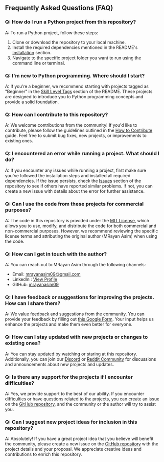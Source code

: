 ## Frequently Asked Questions (FAQ)

### Q: How do I run a Python project from this repository?

A: To run a Python project, follow these steps:

1. Clone or download the repository to your local machine.
2. Install the required dependencies mentioned in the README's [Installation](#installation) section.
3. Navigate to the specific project folder you want to run using the command line or terminal.

### Q: I'm new to Python programming. Where should I start?

A: If you're a beginner, we recommend starting with projects tagged as "Beginner" in the [Skill Level Tags](#skill-level-tags) section of the README. These projects are designed to introduce you to Python programming concepts and provide a solid foundation.

### Q: How can I contribute to this repository?

A: We welcome contributions from the community! If you'd like to contribute, please follow the guidelines outlined in the [How to Contribute](CONTRIBUTING.md) guide. Feel free to submit bug fixes, new projects, or improvements to existing ones.

### Q: I encountered an error while running a project. What should I do?

A: If you encounter any issues while running a project, first make sure you've followed the installation steps and installed all required dependencies. If the issue persists, check the [Issues](https://github.com/mrayanasim09/python-projects/issues) section of the repository to see if others have reported similar problems. If not, you can create a new issue with details about the error for further assistance.

### Q: Can I use the code from these projects for commercial purposes?

A: The code in this repository is provided under the [MIT License](LICENSE), which allows you to use, modify, and distribute the code for both commercial and non-commercial purposes. However, we recommend reviewing the specific license terms and attributing the original author (MRayan Asim) when using the code.

### Q: How can I get in touch with the author?

A: You can reach out to MRayan Asim through the following channels:

- Email: [mrayanasim09@gmail.com](mailto:mrayanasim09@gmail.com)
- LinkedIn : [View Profile](https://www.linkedin.com/in/mrayan-asim-044836275/)
- GitHub: [mrayanasim09](https://github.com/mrayanasim09)

### Q: I have feedback or suggestions for improving the projects. How can I share them?

A: We value feedback and suggestions from the community. You can provide your feedback by filling out [this Google Form](https://forms.gle/SzJ4VA1zWZ3ehqGC6). Your input helps us enhance the projects and make them even better for everyone.

### Q: How can I stay updated with new projects or changes to existing ones?

A: You can stay updated by watching or staring at this repository. Additionally, you can join our [Discord](https://discord.gg/uRfXYjub) or [Reddit Community](https://www.reddit.com/r/Python_projects_rayan/) for discussions and announcements about new projects and updates.

### Q: Is there any support for the projects if I encounter difficulties?

A: Yes, we provide support to the best of our ability. If you encounter difficulties or have questions related to the projects, you can create an issue on the [GitHub repository](https://github.com/mrayanasim09/python-projects/issues), and the community or the author will try to assist you.

### Q: Can I suggest new project ideas for inclusion in this repository?

A: Absolutely! If you have a great project idea that you believe will benefit the community, please create a new issue on the [GitHub repository](https://github.com/mrayanasim09/python-projects/issues) with the project details and your proposal. We appreciate creative ideas and contributions to enrich this repository.
